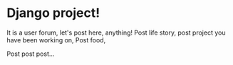 # Django project! 
It is a user forum, let's post here, anything!
Post life story, 
post project you have been working on,
Post food,

Post post post...
